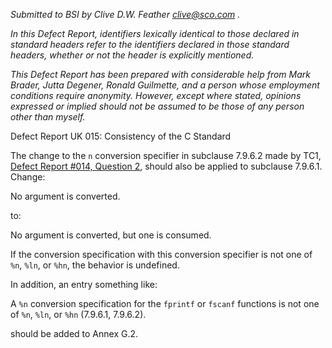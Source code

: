 *Submitted to BSI by Clive D.W. Feather clive@sco.com .*

*In this Defect Report, identifiers lexically identical to those declared in
standard headers refer to the identifiers declared in those standard headers,
whether or not the header is explicitly mentioned.*

*This Defect Report has been prepared with considerable help from Mark Brader,
Jutta Degener, Ronald Guilmette, and a person whose employment conditions
require anonymity. However, except where stated, opinions expressed or implied
should not be assumed to be those of any person other than myself.*

Defect Report UK 015: Consistency of the C Standard

The change to the `n` conversion specifier in subclause 7.9.6.2 made by TC1,
[Defect Report #014, Question 2](issue:0014.02), should also be applied to
subclause 7.9.6.1. Change:

No argument is converted.

to:

No argument is converted, but one is consumed.

If the conversion specification with this conversion specifier is not one of
`%n`, `%ln`, or `%hn`, the behavior is undefined.

In addition, an entry something like:

A `%n` conversion specification for the `fprintf` or `fscanf` functions is not
one of `%n`, `%ln`, or `%hn` (7.9.6.1, 7.9.6.2).

should be added to Annex G.2.

